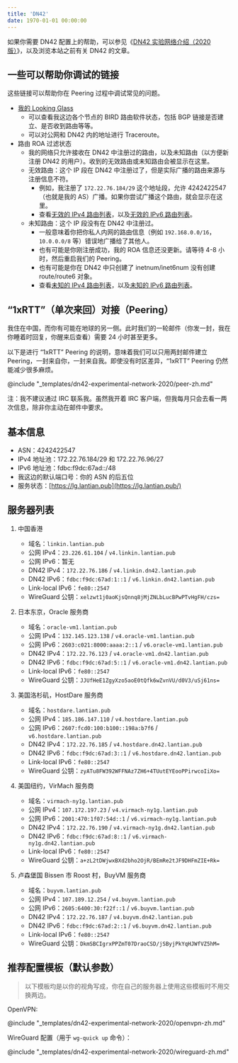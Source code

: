 ```yaml
---
title: 'DN42'
date: 1970-01-01 00:00:00
---
```


如果你需要 DN42 配置上的帮助，可以参见《[DN42 实验网络介绍（2020 版）](/article/modify-website/dn42-experimental-network-2020.lantian)》，以及浏览本站之前有关 DN42 的文章。

一些可以帮助你调试的链接
--------------------

这些链接可以帮助你在 Peering 过程中调试常见的问题。

- [我的 Looking Glass](https://lg.lantian.pub/)
  - 可以查看我这边各个节点的 BIRD 路由软件状态，包括 BGP 链接是否建立、是否收到路由等等。
  - 可以对公网和 DN42 内的地址进行 Traceroute。
- 路由 ROA 过滤状态
  - 我的网络只允许接收在 DN42 中注册过的路由，以及未知路由（以方便新注册 DN42 的用户）。收到的无效路由或未知路由会被显示在这里。
  - 无效路由：这个 IP 段在 DN42 中注册过了，但是实际广播的路由来源与注册信息不符。
    - 例如，我注册了 `172.22.76.184/29` 这个地址段，允许 4242422547（也就是我的 AS）广播。如果你尝试广播这个路由，就会显示在这里。
    - 查看[无效的 IPv4 路由列表](https://lg.lantian.pub/route_generic/local/table%20roa_fail_v4)，以及[无效的 IPv6 路由列表](https://lg.lantian.pub/route_generic/local/table%20roa_fail_v6)。
  - 未知路由：这个 IP 段没有在 DN42 中注册过。
    - 一般意味着你把你私人内网的路由信息（例如 `192.168.0.0/16`，`10.0.0.0/8` 等）错误地广播给了其他人。
    - 也有可能是你刚注册成功，我的 ROA 信息还没更新。请等待 4-8 小时，然后重启我们的 Peering。
    - 也有可能是你在 DN42 中只创建了 inetnum/inet6num 没有创建 route/route6 对象。
    - 查看[未知的 IPv4 路由列表](https://lg.lantian.pub/route_generic/local/table%20roa_unknown_v4)，以及[未知的 IPv6 路由列表](https://lg.lantian.pub/route_generic/local/table%20roa_unknown_v6)。

“1xRTT”（单次来回）对接（Peering）
------------------------------

我住在中国，而你有可能在地球的另一侧。此时我们的一轮邮件（你发一封，我在你睡着时回复，你醒来后查看）需要 24 小时甚至更多。

以下是进行 “1xRTT” Peering 的说明，意味着我们可以只用两封邮件建立 Peering，一封来自你，一封来自我。即使没有时区差异，“1xRTT” Peering 仍然能减少很多麻烦。

@include "_templates/dn42-experimental-network-2020/peer-zh.md"

注：我不建议通过 IRC 联系我。虽然我开着 IRC 客户端，但我每月只会去看一两次信息，除非你主动在邮件中要求。

基本信息
-------

- ASN：4242422547
- IPv4 地址池：172.22.76.184/29 和 172.22.76.96/27
- IPv6 地址池：fdbc:f9dc:67ad::/48
- 我这边的默认端口号：你的 ASN 的后五位
- 服务状态：[https://lg.lantian.pub](https://lg.lantian.pub/)

服务器列表
--------

1. 中国香港
   - 域名：`linkin.lantian.pub`
   - 公网 IPv4：`23.226.61.104` / `v4.linkin.lantian.pub`
   - 公网 IPv6：暂无
   - DN42 IPv4：`172.22.76.186` / `v4.linkin.dn42.lantian.pub`
   - DN42 IPv6：`fdbc:f9dc:67ad:1::1` / `v6.linkin.dn42.lantian.pub`
   - Link-local IPv6：`fe80::2547`
   - WireGuard 公钥：`xelzwt1j0aoKjsQnnq8jMjZNLbLucBPwPTvHgFH/czs=`

2. 日本东京，Oracle 服务商
   - 域名：`oracle-vm1.lantian.pub`
   - 公网 IPv4：`132.145.123.138` / `v4.oracle-vm1.lantian.pub`
   - 公网 IPv6：`2603:c021:8000:aaaa:2::1` / `v6.oracle-vm1.lantian.pub`
   - DN42 IPv4：`172.22.76.123` / `v4.oracle-vm1.dn42.lantian.pub`
   - DN42 IPv6：`fdbc:f9dc:67ad:5::1` / `v6.oracle-vm1.dn42.lantian.pub`
   - Link-local IPv6：`fe80::2547`
   - WireGuard 公钥：`JJUfHeE1ZgyXzo5aoE0tQfk6wZvnVU/d0V3/uSj61ns=`

3. 美国洛杉矶，HostDare 服务商
   - 域名：`hostdare.lantian.pub`
   - 公网 IPv4：`185.186.147.110` / `v4.hostdare.lantian.pub`
   - 公网 IPv6：`2607:fcd0:100:b100::198a:b7f6` / `v6.hostdare.lantian.pub`
   - DN42 IPv4：`172.22.76.185` / `v4.hostdare.dn42.lantian.pub`
   - DN42 IPv6：`fdbc:f9dc:67ad:3::1` / `v6.hostdare.dn42.lantian.pub`
   - Link-local IPv6：`fe80::2547`
   - WireGuard 公钥：`zyATu8FW392WFFNAz7ZH6+4TUutEYEooPPirwcoIiXo=`

4. 美国纽约，VirMach 服务商
   - 域名：`virmach-ny1g.lantian.pub`
   - 公网 IPv4：`107.172.197.23` / `v4.virmach-ny1g.lantian.pub`
   - 公网 IPv6：`2001:470:1f07:54d::1` / `v6.virmach-ny1g.lantian.pub`
   - DN42 IPv4：`172.22.76.190` / `v4.virmach-ny1g.dn42.lantian.pub`
   - DN42 IPv6：`fdbc:f9dc:67ad:8::1` / `v6.virmach-ny1g.dn42.lantian.pub`
   - Link-local IPv6：`fe80::2547`
   - WireGuard 公钥：`a+zL2tDWjwxBXd2bho2OjR/BEmRe2tJF9DHFmZIE+Rk=`

5. 卢森堡国 Bissen 市 Roost 村，BuyVM 服务商
   - 域名：`buyvm.lantian.pub`
   - 公网 IPv4：`107.189.12.254` / `v4.buyvm.lantian.pub`
   - 公网 IPv6：`2605:6400:30:f22f::1` / `v6.buyvm.lantian.pub`
   - DN42 IPv4：`172.22.76.187` / `v4.buyvm.dn42.lantian.pub`
   - DN42 IPv6：`fdbc:f9dc:67ad:2::1` / `v6.buyvm.dn42.lantian.pub`
   - Link-local IPv6：`fe80::2547`
   - WireGuard 公钥：`DkmSBCIgrxPPZmT07DraoCSD/jSByjPkYqHJWfVZ5hM=`

推荐配置模板（默认参数）
-------------------

> 以下模板均是以你的视角写成，你在自己的服务器上使用这些模板时不用交换两边。

OpenVPN:

@include "_templates/dn42-experimental-network-2020/openvpn-zh.md"

WireGuard 配置（用于 `wg-quick up` 命令）：

@include "_templates/dn42-experimental-network-2020/wireguard-zh.md"
